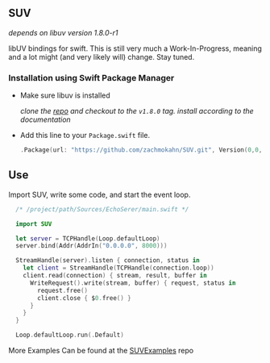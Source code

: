 ## SUV

_depends on libuv version 1.8.0-r1_

libUV bindings for swift. This is still very much a Work-In-Progress, meaning
and a lot might (and very likely will) change. Stay tuned.

### Installation using Swift Package Manager

* Make sure libuv is installed

  _clone the [repo](https://github.com/libuv/libuv/commit/5467299450ecf61635657557b6e01aaaf6c3fdf4) and checkout to the `v1.8.0` tag. install according to the documentation_

* Add this line to your `Package.swift` file.

  ```swift
  .Package(url: "https://github.com/zachmokahn/SUV.git", Version(0,0,1))
  ```

## Use

Import SUV, write some code, and start the event loop.

  ```swift
    /* /project/path/Sources/EchoSerer/main.swift */

    import SUV

    let server = TCPHandle(Loop.defaultLoop)
    server.bind(Addr(AddrIn("0.0.0.0", 8000)))

    StreamHandle(server).listen { connection, status in
      let client = StreamHandle(TCPHandle(connection.loop))
      client.read(connection) { stream, result, buffer in
        WriteRequest().write(stream, buffer) { request, status in
          request.free()
          client.close { $0.free() }
        }
      }
    }

    Loop.defaultLoop.run(.Default)
  ```

More Examples Can be found at the
[SUVExamples](https://github.com/zachmokahn/SUVExamples) repo
